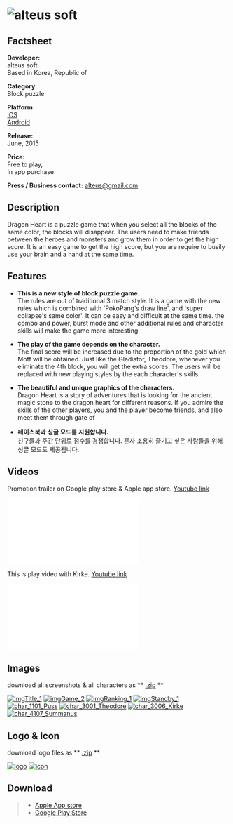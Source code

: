 # ![alteus soft](assets/images/headerDragonHeart.png)

## Factsheet

**Developer:**  
alteus soft  
Based in Korea, Republic of

**Category:**  
Block puzzle

**Platform:**  
[iOS][dnIos]  
[Android][dnAndroid]

**Release:**  
June, 2015

**Price:**  
Free to play,  
In app purchase

**Press / Business contact:**
[alteus@gmail.com][contact]

## Description

Dragon Heart is a puzzle game that when you select all the blocks of the same color, the blocks will disappear.
The users need to make friends between the heroes and monsters and grow them in order to get the high score.
It is an easy game to get the high score, but you are require to busily use your brain and a hand at the same time.

## Features

* **This is a new style of block puzzle game.**  
The rules are out of traditional 3 match style.
It is a game with the new rules which is combined with 'PokoPang‘s draw line', and 'super collapse's same color'.
It can be easy and difficult at the same time.
the combo and power, burst mode and other additional rules and character skills will make the game more interesting.

* **The play of the game depends on the character.**  
The final score will be increased due to the proportion of the gold which Moff will be obtained.
Just like the Gladiator, Theodore, whenever you eliminate the 4th block, you will get the extra scores.
The users will be replaced with new playing styles by the each character's skills.

* **The beautiful and unique graphics of the characters.**  
Dragon Heart is a story of adventures that is looking for the ancient magic stone to the dragon heart for different reasons.
If you admire the skills of the other players, you and the player become friends, and also meet them through gate of 

* **페이스북과 싱글 모드를 지원합니다.**  
친구들과 주간 단위로 점수를 경쟁합니다. 혼자 조용히 즐기고 싶은 사람들을 위해 싱글 모드도 제공됩니다.

## Videos

Promotion trailer on Google play store & Apple app store. [Youtube link](https://www.youtube.com/watch?v=HSUTVksSGtI "Promotion Trailer on Youtube")  

<iframe src="//www.youtube.com/embed/HSUTVksSGtI" frameborder="0" allowfullscreen></iframe>

<br>

This is play video with Kirke. [Youtube link](https://www.youtube.com/watch?v=dHthM5vA0OE "Play video on Youtube")
<iframe src="//www.youtube.com/embed/dHthM5vA0OE" frameborder="0" allowfullscreen></iframe>

## Images

download all screenshots & all characters as ** [.zip](assets/images/images.zip "Images zip") **

[![imgTitle_1](assets/images/imgTitle_1.jpg)](assets/images/imgTitle_1.jpg "Title")
[![imgGame_2](assets/images/imgGame_2.jpg)](assets/images/imgGame_2.jpg "Game")
[![imgRanking_1](assets/images/imgRanking_1.jpg)](assets/images/imgRanking_1.jpg "Ranking")
[![imgStandby_1](assets/images/imgStandby_1.jpg)](assets/images/imgStandby_1.jpg "Standby")
[![char_1101_Puss](assets/images/char_1101_Puss.png)](assets/images/char_1101_Puss.png "Puss")
[![char_3001_Theodore](assets/images/char_3001_Theodore.png)](assets/images/char_3001_Theodore.png "Theodore")
[![char_3006_Kirke](assets/images/char_3006_Kirke.png)](assets/images/char_3006_Kirke.png "Kirke")
[![char_4107_Summanus](assets/images/char_4107_Summanus.png)](assets/images/char_4107_Summanus.png "Summanus")

## Logo & Icon

download logo files as ** [.zip](assets/images/logoDragonHeart.zip "Logo & Icon zip") **

[![logo](assets/images/iconDragonHeart.png)](assets/images/iconDragonHeart.png "Icon")
[![icon](assets/images/logoDragonHeart.png)](assets/images/logoDragonHeart.png "Logo")

## Download

> * [Apple App store][dnIos]
> * [Google Play Store][dnAndroid]


<!--- =====================================================================  -->
<!--- Referenced links -->

[homepage]: http://companydomain.com "Company Name"

[contact]: mailto:alteus@gmail.com

[dnIos]: https://itunes.apple.com/app/id891176655
[dnAndroid]: https://play.google.com/store/apps/details?id=kr.alteus.DragonHeart

<!--- Social -->

[twitter]: https://twitter.com/companyname
[facebook]: https://facebook.com/companyname
[skype]: callto:companyskypename

<!--- Projects  -->

[Korean]: projects/DragonHeart_KR/
